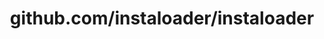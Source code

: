 ---
layout: post
title: github.com/instaloader/instaloader
categories: link
tags: [انگلیسی, برنامه‌نویسی]
---